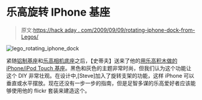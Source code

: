 # 乐高旋转 IPhone 基座

> 原文:[https://hack aday . com/2009/09/09/rotating-iphone-dock-from-Legos/](https://hackaday.com/2009/09/09/rotating-iphone-dock-from-legos/)

![lego_rotating_iphone_dock](../Images/310c8519d6e0e78556a6cfc7f13333ba.png "lego_rotating_iphone_dock")

紧随[铝制基座](http://hackaday.com/2009/09/06/aluminum-iphone-dock/)和[乐高相机底座](http://hackaday.com/2009/09/06/toyaanisqatsi-time-lapse-control-using-lego-parts/)之后，【史蒂夫】送来了他的[用乐高积木做的 iPhone/iPod Touch 基座](http://www.bricksinmypocket.org/2009/09/lego-iphoneipod-touch-rotating-dock.html)。黑色和灰色的主题非常时尚，但我们认为这个功能让这个 DIY 非常壮观。在设计中,[Steve]加入了旋转支架的功能，这样 iPhone 可以垂直或水平摆放。现在还没有一步一步的指南，但是足智多谋的乐高爱好者应该能够使用他的 flickr 套装来建造这个。